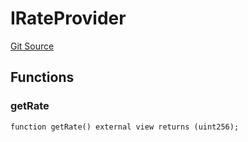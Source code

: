 # IRateProvider

[Git Source](https://github.com/manifoldfinance/mevETH2/blob/b0e2069a5fc2dbba164002d348bd88f3539a53df/src/interfaces/IRateProvider.sol)

## Functions

### getRate

```solidity
function getRate() external view returns (uint256);
```
